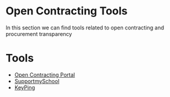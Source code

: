 # Open Contracting Tools

In this section we can find tools related to open contracting and procurement transparency

# Tools

- [Open Contracting Portal](ocportal.md)
- [SupportmySchool](SupportmySchool.md)
- [KeyPing](KeyPing.md)
